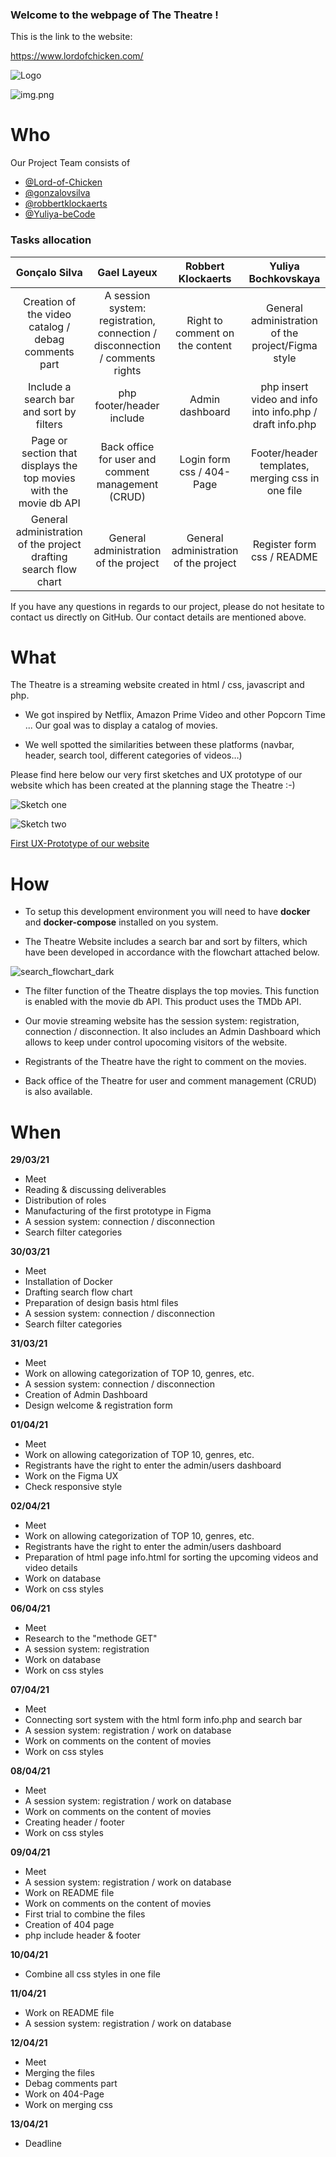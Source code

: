 ### Welcome to the webpage of The Theatre !

This is the link to the website:

https://www.lordofchicken.com/


![Logo](pictures_README/Logo.png)

![img.png](pictures_README/img.png)



# Who

Our Project Team consists of

- [@Lord-of-Chicken](https://github.com/Lord-of-Chicken)
- [@gonzalovsilva](https://github.com/gonzalovsilva)
- [@robbertklockaerts](https://github.com/robbertklockaerts)
- [@Yuliya-beCode](https://github.com/Yuliya-beCode)

### Tasks allocation

| Gonçalo Silva| Gael Layeux | Robbert Klockaerts |  Yuliya Bochkovskaya|
|:-----------:|:-----------:|:-----------:| :-----------:|   
| Creation of the video catalog / debag comments part  | A session system: registration, connection / disconnection / comments rights | Right to comment on the content | General administration of the project/Figma style |  
| Include a search bar and sort by filters| php footer/header include | Admin dashboard | php insert video and info into info.php / draft info.php |
| Page or section that displays the top movies with the movie db API| Back office for user and comment management (CRUD) | Login form css / 404-Page |  Footer/header templates, merging css in one file|
| General administration of the project drafting search flow chart| General administration of the project | General administration of the project|  Register form css / README|

If you have any questions in regards to our project, please do not hesitate to contact us directly on GitHub. Our
contact details are mentioned above.



# What

The Theatre is a streaming website created in html / css, javascript and php.

* We got inspired by Netflix, Amazon Prime Video and other Popcorn Time ... Our goal was to display a catalog of movies.

* We well spotted the similarities between these platforms (navbar, header, search tool, different categories of
  videos…)

Please find here below our very first sketches and UX prototype of our website which has been created at the planning stage the
Theatre :-)

![Sketch one](pictures_README/img_1.png)

![Sketch two](pictures_README/img_2.png)

[First UX-Prototype of our website](https://www.figma.com/proto/LZLTLgveLvyu8aBJbc3u1G/The-Theater?node-id=66%3A0&scaling=scale-down&page-id=0%3A1)

# How

- To setup this development environment you will need to have **docker** and
  **docker-compose** installed on you system.

- The Theatre Website includes a search bar and sort by filters, which have been developed in accordance with the
  flowchart attached below.

![search_flowchart_dark](pictures_README/search_flowchart_dark.jpg)

- The filter function of the Theatre displays the top movies. This function is enabled with the movie db API. This
  product uses the TMDb API.

- Our movie streaming website has the session system: registration, connection / disconnection. It also includes an
  Admin Dashboard which allows to keep under control upocoming visitors of the website.

- Registrants of the Theatre have the right to comment on the movies.

- Back office of the Theatre for user and comment management (CRUD) is also available.




# When

**29/03/21**

- Meet
- Reading & discussing deliverables
- Distribution of roles
- Manufacturing of the first prototype in Figma
- A session system: connection / disconnection
- Search filter categories

**30/03/21**

- Meet
- Installation of Docker
- Drafting search flow chart
- Preparation of design basis html files
- A session system: connection / disconnection
- Search filter categories

**31/03/21**

- Meet
- Work on allowing categorization of TOP 10, genres, etc.
- A session system: connection / disconnection
- Creation of Admin Dashboard
- Design welcome & registration form

**01/04/21**

- Meet
- Work on allowing categorization of TOP 10, genres, etc.
- Registrants have the right to enter the admin/users dashboard
- Work on the Figma UX
- Check responsive style

**02/04/21**

- Meet
- Work on allowing categorization of TOP 10, genres, etc.
- Registrants have the right to enter the admin/users dashboard
- Preparation of html page info.html for sorting the upcoming videos and video details
- Work on database
- Work on css styles

**06/04/21**

- Meet
- Research to the "methode GET"
- A session system: registration
- Work on database
- Work on css styles

**07/04/21**

- Meet
- Connecting sort system with the html form info.php and search bar
- A session system: registration / work on database
- Work on comments on the content of movies
- Work on css styles

**08/04/21**

- Meet
- A session system: registration / work on database
- Work on comments on the content of movies
- Creating header / footer
- Work on css styles

**09/04/21**

- Meet
- A session system: registration / work on database
- Work on README file
- Work on comments on the content of movies
- First trial to combine the files
- Creation of 404 page
- php include header & footer

**10/04/21**

- Combine all css styles in one file

**11/04/21**

- Work on README file
- A session system: registration / work on database

**12/04/21**

- Meet
- Merging the files
- Debag comments part 
- Work on 404-Page 
- Work on merging css 

**13/04/21**

- Deadline


